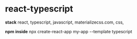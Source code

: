 # react-typescript

**stack**
react, typescript, javascript, materializecss.com, css, 

**npm inside**
npx create-react-app my-app --template typescript



